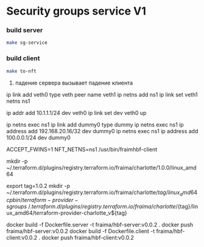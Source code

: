 # Security groups service V1

### build server
```bash
make sg-service
```

### build client
```bash
make to-nft
```

1) падение сервера вызывает падение клиента


ip link add veth0 type veth peer name veth1
ip netns add ns1
ip link set veth1 netns ns1

ip addr add 10.1.1.1/24 dev veth0
ip link set dev veth0 up

ip netns exec ns1 ip link add dummy0 type dummy
ip netns exec ns1 ip address add 192.168.20.16/32 dev dummy0
ip netns exec ns1 ip address add 100.0.0.1/24 dev dummy0

ACCEPT_FWINS=1 NFT_NETNS=ns1 /usr/bin/fraimhbf-client


mkdir -p ~/.terraform.d/plugins/registry.terraform.io/fraima/charlotte/1.0.0/linux_amd64

export tag=1.0.2
mkdir -p ~/.terraform.d/plugins/registry.terraform.io/fraima/charlotte/${tag}/linux_amd64
cp bin/terraform-provider-sgroups ~/.terraform.d/plugins/registry.terraform.io/fraima/charlotte/${tag}/linux_amd64/terraform-provider-charlotte_v${tag}

docker build -f Dockerfile.server -t fraima/hbf-server:v0.0.2 .
docker push fraima/hbf-server:v0.0.2
docker build -f Dockerfile.client -t fraima/hbf-client:v0.0.2 .
docker push fraima/hbf-client:v0.0.2